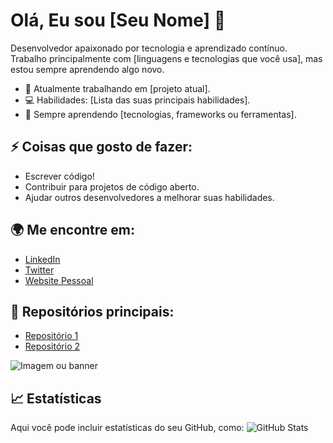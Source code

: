 # Olá, Eu sou [Seu Nome] 👋

Desenvolvedor apaixonado por tecnologia e aprendizado contínuo. Trabalho principalmente com [linguagens e tecnologias que você usa], mas estou sempre aprendendo algo novo.

- 🚀 Atualmente trabalhando em [projeto atual].
- 💻 Habilidades: [Lista das suas principais habilidades].
- 🌱 Sempre aprendendo [tecnologias, frameworks ou ferramentas].

## ⚡ Coisas que gosto de fazer:
- Escrever código!
- Contribuir para projetos de código aberto.
- Ajudar outros desenvolvedores a melhorar suas habilidades.

## 🌍 Me encontre em:
- [LinkedIn](https://www.linkedin.com/in/seunome)
- [Twitter](https://twitter.com/seunome)
- [Website Pessoal](https://seunome.com)

## 💼 Repositórios principais:
- [Repositório 1](https://github.com/seunome/repo1)
- [Repositório 2](https://github.com/seunome/repo2)

![Imagem ou banner](https://link-da-imagem.com/imagem.jpg)

## 📈 Estatísticas
Aqui você pode incluir estatísticas do seu GitHub, como:
![GitHub Stats](https://github-readme-stats.vercel.app/api?username=seunome&show_icons=true&hide_title=true&hide=prs)
